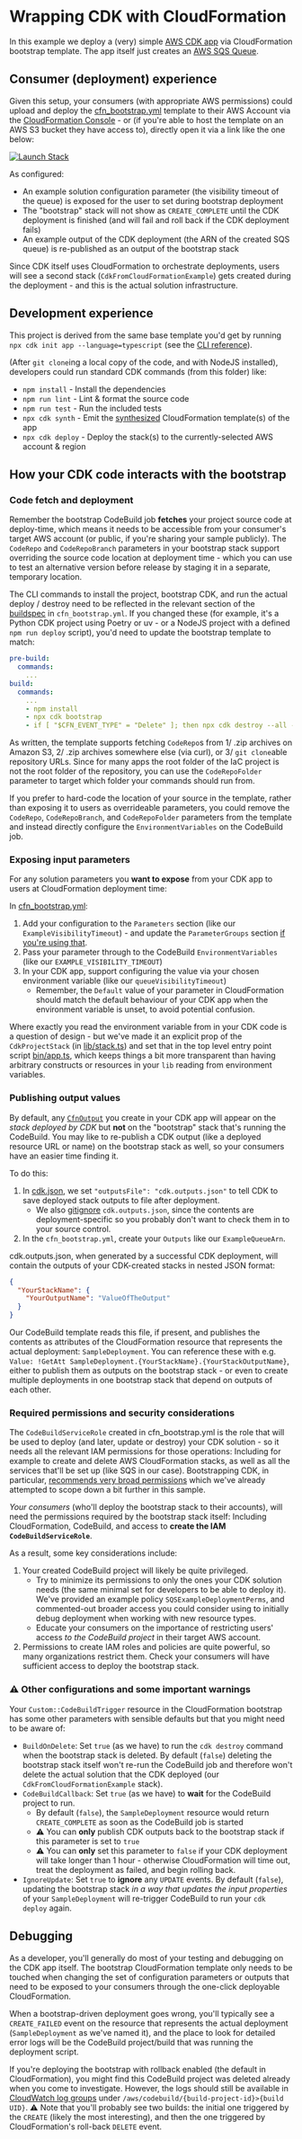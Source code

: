 # Wrapping CDK with CloudFormation

In this example we deploy a (very) simple [AWS CDK app](https://docs.aws.amazon.com/cdk/v2/guide/apps.html) via CloudFormation bootstrap template. The app itself just creates an [AWS SQS Queue](https://docs.aws.amazon.com/AWSSimpleQueueService/latest/SQSDeveloperGuide/welcome.html).


## Consumer (deployment) experience

Given this setup, your consumers (with appropriate AWS permissions) could upload and deploy the [cfn_bootstrap.yml](cfn_bootstrap.yml) template to their AWS Account via the [CloudFormation Console](https://console.aws.amazon.com/cloudformation/home?#/stacks/create) - or (if you're able to host the template on an AWS S3 bucket they have access to), directly open it via a link like the one below:

[![Launch Stack](https://s3.amazonaws.com/cloudformation-examples/cloudformation-launch-stack.png)](https://console.aws.amazon.com/cloudformation/home?#/stacks/create/review?templateURL=https://s3.amazonaws.com/ws-assets-prod-iad-r-iad-ed304a55c2ca1aee/e4a232b7-b0da-4153-b71e-82130a42c00a/cdk_cfn_bootstrap.yml&stackName=CDKCFnBootstrap "Launch Stack")

As configured:
- An example solution configuration parameter (the visibility timeout of the queue) is exposed for the user to set during bootstrap deployment
- The "bootstrap" stack will not show as `CREATE_COMPLETE` until the CDK deployment is finished (and will fail and roll back if the CDK deployment fails)
- An example output of the CDK deployment (the ARN of the created SQS queue) is re-published as an output of the bootstrap stack

Since CDK itself uses CloudFormation to orchestrate deployments, users will see a second stack (`CdkFromCloudFormationExample`) gets created during the deployment - and this is the actual solution infrastructure.


## Development experience

This project is derived from the same base template you'd get by running `npx cdk init app --language=typescript` (see the [CLI reference](https://docs.aws.amazon.com/cdk/v2/guide/ref-cli-cmd-init.html)).

(After `git clone`ing a local copy of the code, and with NodeJS installed), developers could run standard CDK commands (from this folder) like:

- `npm install` - Install the dependencies
- `npm run lint` - Lint & format the source code
- `npm run test` - Run the included tests
- `npx cdk synth` - Emit the [synthesized](https://docs.aws.amazon.com/cdk/v2/guide/ref-cli-cmd-synth.html) CloudFormation template(s) of the app
- `npx cdk deploy` - Deploy the stack(s) to the currently-selected AWS account & region


## How your CDK code interacts with the bootstrap

### Code fetch and deployment

Remember the bootstrap CodeBuild job **fetches** your project source code at deploy-time, which means it needs to be accessible from your consumer's target AWS account (or public, if you're sharing your sample publicly). The `CodeRepo` and `CodeRepoBranch` parameters in your bootstrap stack support overriding the source code location at deployment time - which you can use to test an alternative version before release by staging it in a separate, temporary location.

The CLI commands to install the project, bootstrap CDK, and run the actual deploy / destroy need to be reflected in the relevant section of the [buildspec](https://docs.aws.amazon.com/codebuild/latest/userguide/build-spec-ref.html) in `cfn_bootstrap.yml`. If you changed these (for example, it's a Python CDK project using Poetry or uv - or a NodeJS project with a defined `npm run deploy` script), you'd need to update the bootstrap template to match:

```yaml
pre-build:
  commands:
    ...
build:
  commands:
    ...
    - npm install
    - npx cdk bootstrap
    - if [ "$CFN_EVENT_TYPE" = "Delete" ]; then npx cdk destroy --all --force; else npx cdk deploy --all --concurrency 8 --require-approval never; fi
```

As written, the template supports fetching `CodeRepo`s from 1/ .zip archives on Amazon S3, 2/ .zip archives somewhere else (via curl), or 3/ `git clone`able repository URLs. Since for many apps the root folder of the IaC project is not the root folder of the repository, you can use the `CodeRepoFolder` parameter to target which folder your commands should run from.

If you prefer to hard-code the location of your source in the template, rather than exposing it to users as overrideable parameters, you could remove the `CodeRepo`, `CodeRepoBranch`, and `CodeRepoFolder` parameters from the template and instead directly configure the `EnvironmentVariables` on the CodeBuild job.


### Exposing input parameters

For any solution parameters you **want to expose** from your CDK app to users at CloudFormation deployment time:

In [cfn_bootstrap.yml](cfn_bootstrap.yml):
1. Add your configuration to the `Parameters` section (like our `ExampleVisibilityTimeout`) - and update the `ParameterGroups` section [if you're using that](https://docs.aws.amazon.com/AWSCloudFormation/latest/UserGuide/aws-cloudformation-interface.html).
2. Pass your parameter through to the CodeBuild `EnvironmentVariables` (like our `EXAMPLE_VISIBILITY_TIMEOUT`)
3. In your CDK app, support configuring the value via your chosen environment variable (like our `queueVisibilityTimeout`)
    - Remember, the `Default` value of your parameter in CloudFormation should match the default behaviour of your CDK app when the environment variable is unset, to avoid potential confusion.

Where exactly you read the environment variable from in your CDK code is a question of design - but we've made it an explicit prop of the `CdkProjectStack` (in [lib/stack.ts](lib/stack.ts)) and set that in the top level entry point script [bin/app.ts](bin/app.ts), which keeps things a bit more transparent than having arbitrary constructs or resources in your `lib` reading from environment variables.


### Publishing output values

By default, any [`CfnOutput`](https://docs.aws.amazon.com/cdk/api/v2/docs/aws-cdk-lib.CfnOutput.html) you create in your CDK app will appear on the *stack deployed by CDK* but **not** on the "bootstrap" stack that's running the CodeBuild. You may like to re-publish a CDK output (like a deployed resource URL or name) on the bootstrap stack as well, so your consumers have an easier time finding it.

To do this:

1. In [cdk.json](cdk.json), we set `"outputsFile": "cdk.outputs.json"` to tell CDK to save deployed stack outputs to file after deployment.
    - We also [gitignore](.gitignore) `cdk.outputs.json`, since the contents are deployment-specific so you probably don't want to check them in to your source control.
2. In the `cfn_bootstrap.yml`, create your `Outputs` like our `ExampleQueueArn`.

cdk.outputs.json, when generated by a successful CDK deployment, will contain the outputs of your CDK-created stacks in nested JSON format:

```json
{
  "YourStackName": {
    "YourOutputName": "ValueOfTheOutput"
  }
}
```

Our CodeBuild template reads this file, if present, and publishes the contents as attributes of the CloudFormation resource that represents the actual deployment: `SampleDeployment`. You can reference these with e.g. `Value: !GetAtt SampleDeployment.{YourStackName}.{YourStackOutputName}`, either to publish them as outputs on the bootstrap stack - or even to create multiple deployments in one bootstrap stack that depend on outputs of each other.


### Required permissions and security considerations

The `CodeBuildServiceRole` created in cfn_bootstrap.yml is the role that will be used to deploy (and later, update or destroy) your CDK solution - so it needs all the relevant IAM permissions for those operations: Including for example to create and delete AWS CloudFormation stacks, as well as all the services that'll be set up (like SQS in our case). Bootstrapping CDK, in particular, [recommends very broad permissions](https://docs.aws.amazon.com/cdk/v2/guide/bootstrapping-env.html#bootstrapping-env-permissions) which we've already attempted to scope down a bit further in this sample.

*Your consumers* (who'll deploy the bootstrap stack to their accounts), will need the permissions required by the bootstrap stack itself: Including CloudFormation, CodeBuild, and access to **create the IAM `CodeBuildServiceRole`**.

As a result, some key considerations include:

1. Your created CodeBuild project will likely be quite privileged.
    - Try to minimize its permissions to only the ones your CDK solution needs (the same minimal set for developers to be able to deploy it). We've provided an example policy `SQSExampleDeploymentPerms`, and commented-out broader access you could consider using to initially debug deployment when working with new resource types.
    - Educate your consumers on the importance of restricting users' access *to the CodeBuild project* in their target AWS account.
2. Permissions to create IAM roles and policies are quite powerful, so many organizations restrict them. Check your consumers will have sufficient access to deploy the bootstrap stack.


### ⚠️ Other configurations and some important warnings

Your `Custom::CodeBuildTrigger` resource in the CloudFormation bootstrap has some other parameters with sensible defaults but that you might need to be aware of:

- `BuildOnDelete`: Set `true` (as we have) to run the `cdk destroy` command when the bootstrap stack is deleted. By default (`false`) deleting the bootstrap stack itself won't re-run the CodeBuild job and therefore won't delete the actual solution that the CDK deployed (our `CdkFromCloudFormationExample` stack).
- `CodeBuildCallback`: Set `true` (as we have) to **wait** for the CodeBuild project to run.
    - By default (`false`), the `SampleDeployment` resource would return `CREATE_COMPLETE` as soon as the CodeBuild job is started
    - ⚠️ You can **only** publish CDK outputs back to the bootstrap stack if this parameter is set to `true`
    - ⚠️ You can **only** set this parameter to `false` if your CDK deployment will take longer than 1 hour - otherwise CloudFormation will time out, treat the deployment as failed, and begin rolling back.
- `IgnoreUpdate`: Set `true` to **ignore** any `UPDATE` events. By default (`false`), updating the bootstrap stack *in a way that updates the input properties* of your `SampleDeployment` will re-trigger CodeBuild to run your `cdk deploy` again.


## Debugging

As a developer, you'll generally do most of your testing and debugging on the CDK app itself. The bootstrap CloudFormation template only needs to be touched when changing the set of configuration parameters or outputs that need to be exposed to your consumers through the one-click deployable CloudFormation.

When a bootstrap-driven deployment goes wrong, you'll typically see a `CREATE_FAILED` event on the resource that represents the actual deployment (`SampleDeployment` as we've named it), and the place to look for detailed error logs will be the CodeBuild project/build that was running the deployment script.

If you're deploying the bootstrap with rollback enabled (the default in CloudFormation), you might find this CodeBuild project was deleted already when you come to investigate. However, the logs should still be available in [CloudWatch log groups](https://console.aws.amazon.com/cloudwatch/home?#logsV2:log-groups) under `/aws/codebuild/{build-project-id}>{build UID}`. ⚠️ Note that you'll probably see two builds: the initial one triggered by the `CREATE` (likely the most interesting), and then the one triggered by CloudFormation's roll-back `DELETE` event.
